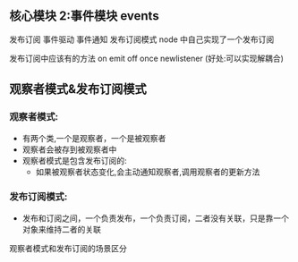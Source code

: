 ## 核心模块 2:事件模块 events

发布订阅 事件驱动 事件通知 发布订阅模式
node 中自己实现了一个发布订阅

发布订阅中应该有的方法
on emit off once newlistener
(好处:可以实现解耦合)

## 观察者模式&发布订阅模式

### 观察者模式:

- 有两个类,一个是观察者，一个是被观察者
- 观察者会被存到被观察者中
- 观察者模式是包含发布订阅的:
  - 如果被观察者状态变化,会主动通知观察者,调用观察者的更新方法

### 发布订阅模式:

- 发布和订阅之间，一个负责发布，一个负责订阅，二者没有关联，只是靠一个对象来维持二者的关联

观察者模式和发布订阅的场景区分
